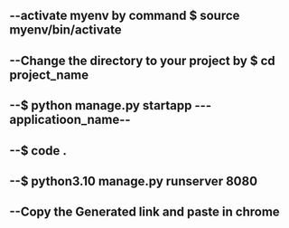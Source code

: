 --activate myenv by command $ source myenv/bin/activate 
--
--Change the directory to your project by $ cd project_name
--
--$ python manage.py startapp ---applicatioon_name--
--
--$ code .
--
--$ python3.10 manage.py runserver 8080
--
--Copy the Generated link and paste in chrome
--
